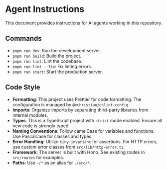 # Agent Instructions

This document provides instructions for AI agents working in this repository.

## Commands

- `pnpm run dev`: Run the development server.
- `pnpm run build`: Build the project.
- `pnpm run lint`: Lint the codebase.
- `pnpm run lint --fix`: Fix linting errors.
- `pnpm run start`: Start the production server.

## Code Style

- **Formatting**: This project uses Prettier for code formatting. The configuration is managed by `@echristian/eslint-config`.
- **Imports**: Organize imports by separating third-party libraries from internal modules.
- **Types**: This is a TypeScript project with `strict` mode enabled. Ensure all new code is strongly typed.
- **Naming Conventions**: Follow camelCase for variables and functions. Use PascalCase for classes and types.
- **Error Handling**: Utilize `tiny-invariant` for assertions. For HTTP errors, use custom error classes from `src/lib/http-error.ts`.
- **Framework**: The server is built with Hono. See existing routes in `src/routes` for examples.
- **Paths**: Use `~/*` as an alias for `./src/*`.
